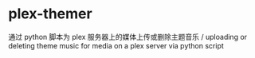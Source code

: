 # plex-themer
通过 python 脚本为 plex 服务器上的媒体上传或删除主题音乐 / uploading or deleting theme music for media on a plex server via python script
